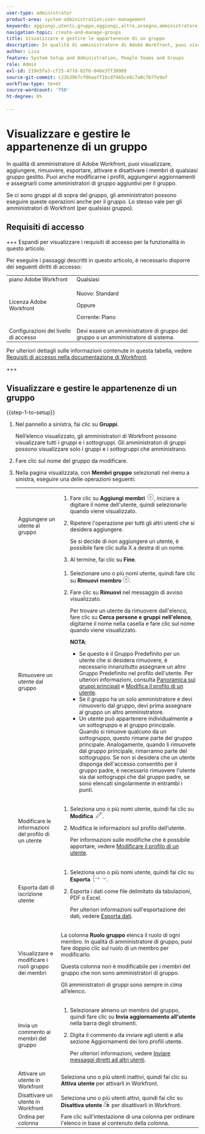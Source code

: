 ```yaml
---
user-type: administrator
product-area: system-administration;user-management
keywords: aggiungi,utenti,gruppo,aggiungi,altro,assegna,amministratore,rimuovi,utente,visualizzazione,ruoli,membri,esportazione,appartenenza,dati
navigation-topic: create-and-manage-groups
title: Visualizzare e gestire le appartenenze di un gruppo
description: In qualità di amministratore di Adobe Workfront, puoi visualizzare, aggiungere, rimuovere, esportare, attivare e disattivare i membri di qualsiasi gruppo gestito. Puoi anche modificarne i profili, aggiungervi aggiornamenti e assegnarli come amministratori di gruppo aggiuntivi per il gruppo.
author: Lisa
feature: System Setup and Administration, People Teams and Groups
role: Admin
exl-id: 219e5fa3-cf25-477d-82f6-046e3ff30989
source-git-commit: c23b3967cf06aaff1bcd7465ce6c7a0c7b7fe9af
workflow-type: tm+mt
source-wordcount: '750'
ht-degree: 0%

---
```


# Visualizzare e gestire le appartenenze di un gruppo

In qualità di amministratore di Adobe Workfront, puoi visualizzare, aggiungere, rimuovere, esportare, attivare e disattivare i membri di qualsiasi gruppo gestito. Puoi anche modificarne i profili, aggiungervi aggiornamenti e assegnarli come amministratori di gruppo aggiuntivi per il gruppo.

Se ci sono gruppi al di sopra del gruppo, gli amministratori possono eseguire queste operazioni anche per il gruppo. Lo stesso vale per gli amministratori di Workfront (per qualsiasi gruppo).

## Requisiti di accesso

+++ Espandi per visualizzare i requisiti di accesso per la funzionalità in questo articolo.

Per eseguire i passaggi descritti in questo articolo, è necessario disporre dei seguenti diritti di accesso:

<table style="table-layout:auto"> 
 <col> 
 <col> 
 <tbody> 
  <tr> 
   <td role="rowheader">piano Adobe Workfront</td> 
   <td>Qualsiasi</td> 
  </tr> 
  <tr> 
  <tr> 
   <td role="rowheader">Licenza Adobe Workfront</td> 
   <td><p>Nuovo: Standard</p>
       <p>Oppure</p>
       <p>Corrente: Piano</p></td>
  </tr> 
  </tr> 
  <tr> 
   <td role="rowheader">Configurazioni del livello di accesso</td> 
   <td>Devi essere un amministratore di gruppo del gruppo o un amministratore di sistema.</td>
  </tr> 
 </tbody> 
</table>

Per ulteriori dettagli sulle informazioni contenute in questa tabella, vedere [Requisiti di accesso nella documentazione di Workfront](/help/quicksilver/administration-and-setup/add-users/access-levels-and-object-permissions/access-level-requirements-in-documentation.md).

+++

## Visualizzare e gestire le appartenenze di un gruppo

{{step-1-to-setup}}

1. Nel pannello a sinistra, fai clic su **Gruppi**.

   Nell’elenco visualizzato, gli amministratori di Workfront possono visualizzare tutti i gruppi e i sottogruppi. Gli amministratori di gruppi possono visualizzare solo i gruppi e i sottogruppi che amministrano.

1. Fare clic sul nome del gruppo da modificare.
1. Nella pagina visualizzata, con **Membri gruppo** selezionati nel menu a sinistra, eseguire una delle operazioni seguenti:

   <table style="table-layout:auto"> 
    <col> 
    <col> 
    <tbody> 
     <tr> 
      <td role="rowheader">Aggiungere un utente al gruppo</td> 
      <td> 
       <ol> 
        <li>Fare clic su <strong>Aggiungi membri</strong> <img src="assets/add-icon-plus-in-circle.png">, iniziare a digitare il nome dell'utente, quindi selezionarlo quando viene visualizzato.</li>
        <li> <p>Ripetere l'operazione per tutti gli altri utenti che si desidera aggiungere.</p> <p>Se si decide di non aggiungere un utente, è possibile fare clic sulla X a destra di un nome.</p> </li>
        <li>Al termine, fai clic su <strong>Fine</strong>.</li>
       </ol> </td> 
     </tr> 
     <tr> 
      <td role="rowheader">Rimuovere un utente dal gruppo</td> 
      <td> 
       <ol> 
        <li>Selezionare uno o più nomi utente, quindi fare clic su <strong>Rimuovi membro</strong><img src="assets/remove-icon---x-in-circle.png">.</li> 
        <li> <p>Fare clic su <strong>Rimuovi</strong> nel messaggio di avviso visualizzato.</p> <p>Per trovare un utente da rimuovere dall'elenco, fare clic su <strong>Cerca persone e gruppi nell'elenco</strong>, digitarne il nome nella casella e fare clic sul nome quando viene visualizzato.</p> <p><b>NOTA</b>:  
          <ul> 
           <li>Se questo è il Gruppo Predefinito per un utente che si desidera rimuovere, è necessario innanzitutto assegnare un altro Gruppo Predefinito nel profilo dell'utente. Per ulteriori informazioni, consulta <a href="../../../administration-and-setup/manage-groups/groups-overview/home-groups.md" class="MCXref xref">Panoramica sui gruppi principali</a> e <a href="../../../administration-and-setup/add-users/create-and-manage-users/edit-a-users-profile.md" class="MCXref xref">Modifica il profilo di un utente</a>.</li> 
           <li>Se il gruppo ha un solo amministratore e devi rimuoverlo dal gruppo, devi prima assegnare al gruppo un altro amministratore.</li> 
           <li>Un utente può appartenere individualmente a un sottogruppo e al gruppo principale. Quando si rimuove qualcuno da un sottogruppo, questo rimane parte del gruppo principale. Analogamente, quando li rimuovete dal gruppo principale, rimarranno parte del sottogruppo. Se non si desidera che un utente disponga dell'accesso consentito per il gruppo padre, è necessario rimuovere l'utente sia dai sottogruppi che dal gruppo padre, se sono elencati singolarmente in entrambi i punti.</li> 
          </ul> </p> </li> 
       </ol> </td> 
     </tr> 
     <tr> 
      <td role="rowheader">Modificare le informazioni del profilo di un utente</td> 
      <td> 
       <ol> 
        <li>Seleziona uno o più nomi utente, quindi fai clic su <strong>Modifica</strong> <img src="assets/edit-icon.png">.</li> 
        <li> <p>Modifica le informazioni sul profilo dell’utente.</p> <p>Per informazioni sulle modifiche che è possibile apportare, vedere <a href="../../../administration-and-setup/add-users/create-and-manage-users/edit-a-users-profile.md" class="MCXref xref">Modificare il profilo di un utente</a>.</p> </li> 
       </ol> </td> 
     </tr> 
     <tr> 
      <td role="rowheader">Esporta dati di iscrizione utente</td> 
      <td> 
       <ol> 
        <li>Seleziona uno o più nomi utente, quindi fai clic su <strong>Esporta</strong> <img src="assets/export.png">.</li> 
        <li> <p>Esporta i dati come file delimitato da tabulazioni, PDF o Excel.</p> <p>Per ulteriori informazioni sull'esportazione dei dati, vedere <a href="../../../reports-and-dashboards/reports/creating-and-managing-reports/export-data.md" class="MCXref xref">Esporta dati</a>.</p> </li> 
       </ol> </td> 
     </tr> 
     <tr> 
      <td role="rowheader">Visualizzare e modificare i ruoli gruppo dei membri</td> 
      <td> <p>La colonna <strong>Ruolo gruppo</strong> elenca il ruolo di ogni membro. In qualità di amministratore di gruppo, puoi fare doppio clic sul ruolo di un membro per modificarlo.</p> <p>Questa colonna non è modificabile per i membri del gruppo che non sono amministratori di gruppo.</p> <p>Gli amministratori di gruppi sono sempre in cima all’elenco.</p> </td> 
     </tr> 
     <tr> 
      <td role="rowheader">Invia un commento ai membri del gruppo</td> 
      <td> 
       <ol> 
        <li>Selezionare almeno un membro del gruppo, quindi fare clic su <strong>Invia aggiornamento all'utente</strong> nella barra degli strumenti.</li> 
        <li><p>Digita il commento da inviare agli utenti e alla sezione Aggiornamenti dei loro profili utente.</p>
        <p>Per ulteriori informazioni, vedere <a href="/help/quicksilver/people-teams-and-groups/work-directly-with-others/send-direct-messages-to-other-users.md">Inviare messaggi diretti ad altri utenti</a>.</p></li> 
       </ol> </td> 
     </tr> 
     <tr> 
      <td role="rowheader">Attivare un utente in Workfront</td> 
      <td>Seleziona uno o più utenti inattivi, quindi fai clic su <strong>Attiva utente</strong> per attivarli in Workfront. </td> 
     </tr> 
     <tr> 
      <td role="rowheader">Disattivare un utente in Workfront</td> 
      <td>Seleziona uno o più utenti attivi, quindi fai clic su <strong>Disattiva utente</strong><img src="assets/deactivate-user.png"> per disattivarli in Workfront.</td> 
     </tr> 
     <tr> 
      <td role="rowheader">Ordina per colonna</td> 
      <td>Fare clic sull'intestazione di una colonna per ordinare l'elenco in base al contenuto della colonna.</td> 
     </tr> 
    </tbody> 
   </table>
